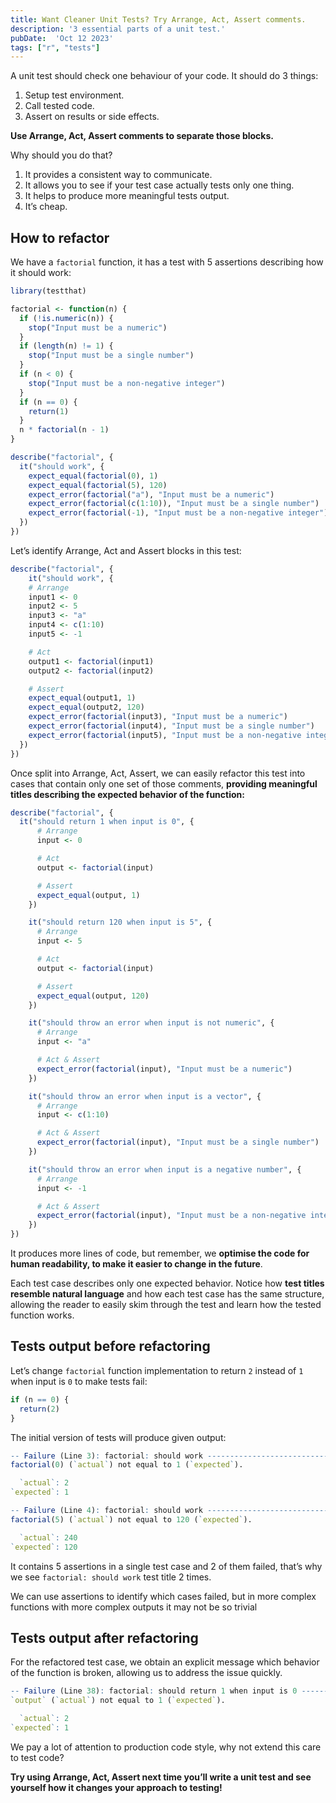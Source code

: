 ```yaml
---
title: Want Cleaner Unit Tests? Try Arrange, Act, Assert comments.
description: '3 essential parts of a unit test.'
pubDate:  'Oct 12 2023'
tags: ["r", "tests"]
---
```


A unit test should check one behaviour of your code. It should do 3 things:

1. Setup test environment.
2. Call tested code.
3. Assert on results or side effects.

**Use Arrange, Act, Assert comments to separate those blocks.**

Why should you do that?

1. It provides a consistent way to communicate.
2. It allows you to see if your test case actually tests only one thing.
3. It helps to produce more meaningful tests output.
4. It’s cheap.

## How to refactor

We have a `factorial` function, it has a test with 5 assertions describing how it should work:

```r
library(testthat)

factorial <- function(n) {
  if (!is.numeric(n)) {
    stop("Input must be a numeric")
  }
  if (length(n) != 1) {
    stop("Input must be a single number")
  }
  if (n < 0) {
    stop("Input must be a non-negative integer")
  }
  if (n == 0) {
    return(1)
  }
  n * factorial(n - 1)
}

describe("factorial", {
  it("should work", {
    expect_equal(factorial(0), 1)
    expect_equal(factorial(5), 120)
    expect_error(factorial("a"), "Input must be a numeric")
    expect_error(factorial(c(1:10)), "Input must be a single number")
    expect_error(factorial(-1), "Input must be a non-negative integer")
  })
})
```

Let’s identify Arrange, Act and Assert blocks in this test:

```r
describe("factorial", {
	it("should work", {
    # Arrange
    input1 <- 0
    input2 <- 5
    input3 <- "a"
    input4 <- c(1:10)
    input5 <- -1

    # Act
    output1 <- factorial(input1)
    output2 <- factorial(input2)

    # Assert
    expect_equal(output1, 1)
    expect_equal(output2, 120)
    expect_error(factorial(input3), "Input must be a numeric")
    expect_error(factorial(input4), "Input must be a single number")
    expect_error(factorial(input5), "Input must be a non-negative integer")
  })
})
```

Once split into Arrange, Act, Assert, we can easily refactor this test into cases that contain only one set of those comments, **providing meaningful titles describing the expected behavior of the function:**

```r
describe("factorial", {
  it("should return 1 when input is 0", {
	  # Arrange
	  input <- 0

	  # Act
	  output <- factorial(input)

	  # Assert
	  expect_equal(output, 1)
	})

	it("should return 120 when input is 5", {
	  # Arrange
	  input <- 5

	  # Act
	  output <- factorial(input)

	  # Assert
	  expect_equal(output, 120)
	})

	it("should throw an error when input is not numeric", {
	  # Arrange
	  input <- "a"

	  # Act & Assert
	  expect_error(factorial(input), "Input must be a numeric")
	})

	it("should throw an error when input is a vector", {
	  # Arrange
	  input <- c(1:10)

	  # Act & Assert
	  expect_error(factorial(input), "Input must be a single number")
	})

	it("should throw an error when input is a negative number", {
	  # Arrange
	  input <- -1

	  # Act & Assert
	  expect_error(factorial(input), "Input must be a non-negative integer")
	})
})
```

It produces more lines of code, but remember, we **optimise the code for human readability, to make it easier to change in the future**.

Each test case describes only one expected behavior. Notice how **test titles resemble natural language** and how each test case has the same structure, allowing the reader to easily skim through the test and learn how the tested function works.

## Tests output before refactoring

Let’s change `factorial` function implementation to return `2` instead of `1` when input is `0` to make tests fail:

```r
if (n == 0) {
  return(2)
}
```

The initial version of tests will produce given output:

```r
-- Failure (Line 3): factorial: should work ------------------------------------
factorial(0) (`actual`) not equal to 1 (`expected`).

  `actual`: 2
`expected`: 1

-- Failure (Line 4): factorial: should work ------------------------------------
factorial(5) (`actual`) not equal to 120 (`expected`).

  `actual`: 240
`expected`: 120
```

It contains 5 assertions in a single test case and 2 of them failed, that’s why we see `factorial: should work` test title 2 times.

We can use assertions to identify which cases failed, but in more complex functions with more complex outputs it may not be so trivial

## Tests output after refactoring

For the refactored test case, we obtain an explicit message which behavior of the function is broken, allowing us to address the issue quickly.

```r
-- Failure (Line 38): factorial: should return 1 when input is 0 ---------------
`output` (`actual`) not equal to 1 (`expected`).

  `actual`: 2
`expected`: 1
```

We pay a lot of attention to production code style, why not extend this care to test code?

**Try using Arrange, Act, Assert next time you’ll write a unit test and see yourself how it changes your approach to testing!**
